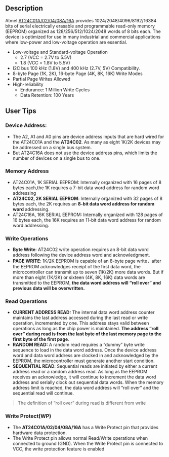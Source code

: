 
## Description

Atmel [AT24C01A/02/04/08A/16A](http://ww1.microchip.com/downloads/en/devicedoc/doc0180.pdf) provides 1024/2048/4096/8192/16384 bits of serial electrically erasable and programmable read-only memory (EEPROM) organized as 128/256/512/1024/2048 words of 8 bits each. The device is optimized for use in many industrial and commercial applications where low-power and low-voltage operation are essential.

* Low-voltage and Standard-voltage Operation
  * 2.7 (VCC = 2.7V to 5.5V)
  * 1.8 (VCC = 1.8V to 5.5V)
* I2C bus 100 kHz (1.8V) and 400 kHz (2.7V, 5V) Compatibility.
* 8-byte Page (1K, 2K), 16-byte Page (4K, 8K, 16K) Write Modes
* Partial Page Writes Allowed
* High-reliability
  * Endurance: 1 Million Write Cycles
  * Data Retention: 100 Years

## User Tips

### Device Address:

* The A2, A1 and A0 pins are device address inputs that are hard wired for the AT24C01A and the **AT24C02**. As many as eight 1K/2K devices may be addressed on a single bus system.
* But AT24C16A does not use the device address pins, which limits the number of
devices on a single bus to one. 

### Memory Address

* AT24C01A, 1K SERIAL EEPROM: Internally organized with 16 pages of 8 bytes each,the 1K requires a 7-bit data word address for random word addressing
* **AT24C02, 2K SERIAL EEPROM**: Internally organized with 32 pages of 8 bytes each, the 2K requires an **8-bit data word address for random word** addressing. 
* AT24C16A, 16K SERIAL EEPROM: Internally organized with 128 pages of 16 bytes each, the 16K requires an 11-bit data word address for random word addressing.

### Write Operations

* **Byte Write**: AT24C02 write operation requires an 8-bit data word address following the device address word and acknowledgment. 
* **PAGE WRITE**: 1K/2K EEPROM is capable of an 8-byte page write，after the EEPROM acknowledges receipt of the first data word, the microcontroller can transmit up to seven (1K/2K) more data words. But if more than eight (1K/2K) or sixteen (4K, 8K, 16K) data words are transmitted to the EEPROM, **the data word address will “roll over” and previous data will be overwritten.**

### Read Operations

* **CURRENT ADDRESS READ:** The internal data word address counter maintains the last address accessed during the last read or write operation, incremented by one. This address stays valid between operations as long as the chip power is maintained. **The address “roll over” during read is from the last byte of the last memory page to the first byte of the first page**.
* **RANDOM READ:** A random read requires a “dummy” byte write sequence to load in the data word address. Once the device address word and data word address are clocked in and acknowledged by the EEPROM, the microcontroller must generate another start condition.
* **SEQUENTIAL READ**: Sequential reads are initiated by either a current address read or a random address read. As long as the EEPROM receives an acknowledge, it will continue to increment the data word address and serially clock out sequential data words. When the memory address limit is reached, the data word address will “roll over” and the sequential read will continue.

>The definition of “roll over” during read is different from write

### Write Protect(WP)

* The **AT24C01A/02/04/08A/16A** has a Write Protect pin that provides hardware data protection. 
* The Write Protect pin allows normal Read/Write operations when connected to ground (GND). When the Write Protect pin is connected to VCC, the write protection feature is enabled